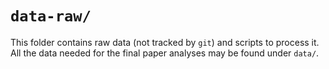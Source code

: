 # `data-raw/`

This folder contains raw data (not tracked by `git`) and scripts to process it.
All the data needed for the final paper analyses may be found under `data/`.
